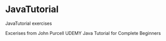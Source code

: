# JavaTutorial
JavaTutorial exercises

Excerises from John Purcell UDEMY Java Tutorial for Complete Beginners
